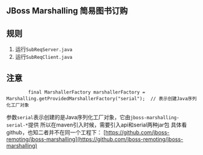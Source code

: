 ## JBoss Marshalling 简易图书订购

## 规则
1. 运行`SubReqServer.java`
2. 运行`SubReqClient.java`

## 注意
```$xslt
        final MarshallerFactory marshallerFactory = Marshalling.getProvidedMarshallerFactory("serial");  // 表示创建Java序列化工厂对象
```
参数`serial`表示创建的是Java序列化工厂对象，它由`jboss-marshalling-serial-*`提供
所以在maven引入时候，需要引入api和serial两种jar包
具体看github，也知二者并不在同一个工程下：
[https://github.com/jboss-remoting/jboss-marshalling](https://github.com/jboss-remoting/jboss-marshalling)